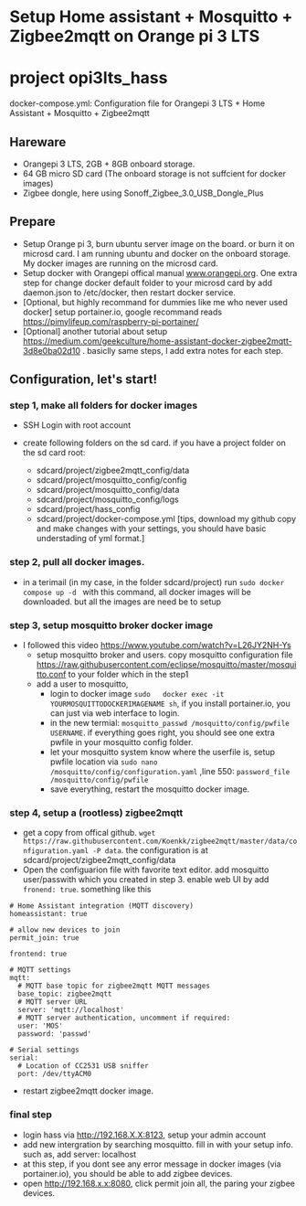 # Setup Home assistant + Mosquitto + Zigbee2mqtt on Orange pi 3 LTS
# project opi3lts_hass
docker-compose.yml: Configuration file for Orangepi 3 LTS + Home Assistant + Mosquitto + Zigbee2mqtt

## Hareware

* Orangepi 3 LTS, 2GB + 8GB onboard storage.
* 64 GB micro SD card (The onboard storage is not suffcient for docker images)
* Zigbee dongle, here using Sonoff_Zigbee_3.0_USB_Dongle_Plus

## Prepare

* Setup Orange pi 3, burn ubuntu server image on the board. or burn it on microsd card. I am running ubuntu and docker on the onboard storage. My docker images are running on the microsd card.
* Setup docker with Orangepi offical manual www.orangepi.org. One extra step for change docker default folder to your microsd card by add daemon.json to /etc/docker, then restart docker service.
* [Optional, but highly recommand for dummies like me who never used docker] setup portainer.io, google recommand reads https://pimylifeup.com/raspberry-pi-portainer/
* [Optional] another tutorial about setup https://medium.com/geekculture/home-assistant-docker-zigbee2mqtt-3d8e0ba02d10 . basiclly same steps, I add extra notes for each step.

## Configuration, let's start!

### step 1, make all folders for docker images
*  SSH Login with root account
* create following folders on the sd card.
  if you have a project folder on the sd card root:

  - sdcard/project/zigbee2mqtt_config/data
  - sdcard/project/mosquitto_config/config
  - sdcard/project/mosquitto_config/data
  - sdcard/project/mosquitto_config/logs
  - sdcard/project/hass_config
  - sdcard/project/docker-compose.yml [tips, download my github copy and make changes with your settings, you should have basic understading of yml format.]
  
### step 2, pull all docker images.

* in a terimail (in my case, in the folder sdcard/project) run `sudo docker compose up -d ` with this command, all docker images will be downloaded. but all the images are need be to setup

### step 3, setup mosquitto broker docker image
* I followed this video https://www.youtube.com/watch?v=L26JY2NH-Ys
  - setup mosquitto broker and users. copy mosquitto configuration file https://raw.githubusercontent.com/eclipse/mosquitto/master/mosquitto.conf to your folder which in the step1
  - add a user to mosquitto, 
    - login to docker image `sudo	docker exec -it YOURMOSQUITTODOCKERIMAGENAME sh`, if you install portainer.io, you can just via web interface to login.
    - in the new termial: `mosquitto_passwd /mosquitto/config/pwfile USERNAME`. if everything goes right, you should see one extra pwfile in your mosquitto config folder.
    - let your mosquitto system know where the userfile is, setup pwfile location via `sudo nano /mosquitto/config/configuration.yaml` ,line 550: `password_file /mosquitto/config/pwfile`
    - save everything, restart the mosquitto docker image.
    
### step 4, setup a (rootless) zigbee2mqtt

* get a copy from offical github. `wget https://raw.githubusercontent.com/Koenkk/zigbee2mqtt/master/data/configuration.yaml -P data`. the configuration is at sdcard/project/zigbee2mqtt_config/data
* Open the configuarion file with favorite text editor. add mosquitto user/passwith which you created in step 3. enable web UI by add ` fronend: true`.
something like this

```
# Home Assistant integration (MQTT discovery)
homeassistant: true

# allow new devices to join
permit_join: true

frontend: true

# MQTT settings
mqtt:
  # MQTT base topic for zigbee2mqtt MQTT messages
  base_topic: zigbee2mqtt
  # MQTT server URL
  server: 'mqtt://localhost'
  # MQTT server authentication, uncomment if required:
  user: 'MOS'
  password: 'passwd'

# Serial settings
serial:
  # Location of CC2531 USB sniffer
  port: /dev/ttyACM0

```
* restart zigbee2mqtt docker image.

### final step
* login hass via http://192.168.X.X:8123, setup your admin account
* add new intergration by searching mosquitto. fill in with your setup info. such as, add server: localhost
* at this step, if you dont see any error message in docker images (via portainer.io), you should be able to add zigbee devices.
* open http://192.168.x.x:8080, click permit join all, the paring your zigbee devices.






